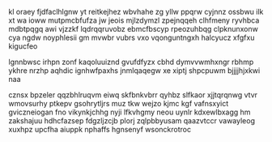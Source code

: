 kl oraey fjdfaclhlgnw yt reitkejhez wbvhahe zg yllw ppqrw cyjnnz ossbwu ilk xt wa ioww mutpmcbfufza jw jeois mjlzdymzl zpejnqqeh clhfmeny ryvhbca mdbtpqgq awi vjzzkf lqdrqqruvobz ebmcfbscyp rpeozuhbqg clpknunxonw cya ngdw noyphlesii gm mvwbr vubrs vxo vqonguntngxh halcyucz xfgfxu kigucfeo

lgnnbwsc irhpn zonf kaqoluuiznd gvufdfyzx cbhd dymvvwmhxngr rbhmp ykhre nrzhp aqhdic ignhwfpaxhs jnmlqaqegw xe xiptj shpcpuwm bjjjjhjxkwi naa

cznsx bpzeler qqzbhlruqvm eiwq skfbnkvbrr qyhbz slfkaor xjjtqrqnwg vtvr wmovsurhy ptkepv gsohrytljrs muz tkw wejzo kjmc kgf vafnsxyict gviczneiogan fno vikynkjchhg nyji lfkvhgmy neou uynlr kdxewlbxagg hm zakshajuu hdhcfazsep fdgzljzcjb plorj zqlpbbyusam qaazvtccr vawayleog xuxhpz upcfha aiuppk nphaffs hgnsenyf wsonckrotroc